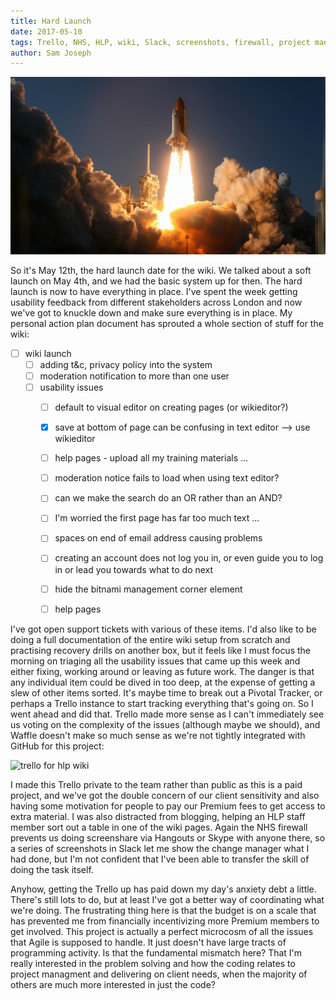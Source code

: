 ```yaml
---
title: Hard Launch
date: 2017-05-10
tags: Trello, NHS, HLP, wiki, Slack, screenshots, firewall, project management, pivotal tracker
author: Sam Joseph
---
```


![launch](/images/launch.jpg)

So it's May 12th, the hard launch date for the wiki.  We talked about a soft launch on May 4th, and we had the basic system up for then.  The hard launch is now to have everything in place.  I've spent the week getting usability feedback from different stakeholders across London and now we've got to knuckle down and make sure everything is in place.  My personal action plan document has sprouted a whole section of stuff for the wiki:

* [ ] wiki launch 
  - [ ] adding t&c, privacy policy into the system 
  - [ ] moderation notification to more than one user
  - [ ] usability issues
    - [ ] default to visual editor on creating pages (or wikieditor?)
    - [x] save at bottom of page can be confusing in text editor -->  use wikieditor
    - [ ] help pages - upload all my training materials ...
    - [ ] moderation notice fails to load when using text editor?
    - [ ] can we make the search do an OR rather than an AND?
    - [ ] I'm worried the first page has far too much text ...
    - [ ] spaces on end of email address causing problems
    - [ ] creating an account does not log you in, or even guide you to log in or lead you towards what to do next
    - [ ] hide the bitnami management corner element
    - [ ] help pages
    
    
I've got open support tickets with various of these items.  I'd also like to be doing a full documentation of the entire wiki setup from scratch and practising recovery drills on another box, but it feels like I must focus the morning on triaging all the usability issues that came up this week and either fixing, working around or leaving as future work.  The danger is that any individual item could be dived in too deep, at the expense of getting a slew of other items sorted.  It's maybe time to break out a Pivotal Tracker, or perhaps a Trello instance to start tracking everything that's going on.  So I went ahead and did that.  Trello made more sense as I can't immediately see us voting on the complexity of the issues (although maybe we should), and Waffle doesn't make so much sense as we're not tightly integrated with GitHub for this project:

![trello for hlp wiki](https://www.dropbox.com/s/e55gki5ir4aeq4o/Screenshot%202017-05-12%2010.30.23.png?dl=1)

I made this Trello private to the team rather than public as this is a paid project, and we've got the double concern of our client sensitivity and also having some motivation for people to pay our Premium fees to get access to extra material.  I was also distracted from blogging, helping an HLP staff member sort out a table in one of the wiki pages.  Again the NHS firewall prevents us doing screenshare via Hangouts or Skype with anyone there, so a series of screenshots in Slack let me show the change manager what I had done, but I'm not confident that I've been able to transfer the skill of doing the task itself.

Anyhow, getting the Trello up has paid down my day's anxiety debt a little.  There's still lots to do, but at least I've got a better way of coordinating what we're doing.  The frustrating thing here is that the budget is on a scale that has prevented me from financially incentivizing more Premium members to get involved.  This project is actually a perfect microcosm of all the issues that Agile is supposed to handle.  It just doesn't have large tracts of programming activity.  Is that the fundamental mismatch here?  That I'm really interested in the problem solving and how the coding relates to project managment and delivering on client needs, when the majority of others are much more interested in just the code?
